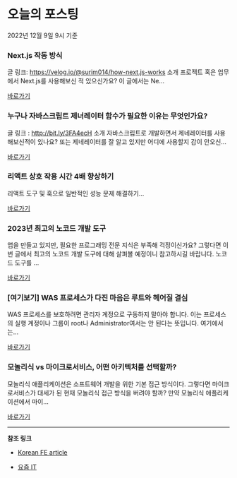 # 오늘의 포스팅 
2022년 12월 9일 9시 기준 

###  Next.js 작동 방식 

 글 링크: https://velog.io/@surim014/how-next.js-works 소개 프로젝트 혹은 업무에서 Next.js를 사용해보신 적 있으신가요? 이 글에서는 Ne... 

 [바로가기](https://kofearticle.substack.com/p/korean-fe-article-nextjs) 

### 누구나 자바스크립트 제너레이터 함수가 필요한 이유는 무엇인가요? 

 글 링크 : http://bit.ly/3FA4ecH 소개 자바스크립트로 개발하면서 제네레이터를 사용해보신적이 있나요? 또는 제네레이터를 잘 알고 있지만 어디에 사용할지 감이 안오신... 

 [바로가기](https://kofearticle.substack.com/p/c2b) 

###  리액트 상호 작용 시간 4배 향상하기 

 리액트 도구 및 훅으로 일반적인 성능 문제 해결하기... 

 [바로가기](https://kofearticle.substack.com/p/korean-fe-article-4) 

### 2023년 최고의 노코드 개발 도구 

 앱을 만들고 있지만, 필요한 프로그래밍 전문 지식은 부족해 걱정이신가요? 그렇다면 이번 글에서 최고의 노코드 개발 도구에 대해 살펴볼 예정이니 참고하시길 바랍니다. 노코드 도구를 ... 

 [바로가기](https://yozm.wishket.com/magazine/detail/1819/) 

### [여기보기] WAS 프로세스가 다진 마음은 루트와 헤어질 결심 

 WAS 프로세스를 보호하려면 관리자 계정으로 구동하지 말아야 합니다. 이는 프로세스의 실행 계정이나 그룹이 root나 Administrator여서는 안 된다는 뜻입니다. 여기에서는... 

 [바로가기](https://yozm.wishket.com/magazine/detail/1811/) 

### 모놀리식 vs 마이크로서비스, 어떤 아키텍처를 선택할까? 

 모놀리식 애플리케이션은 소프트웨어 개발을 위한 기본 접근 방식이다. 그렇다면 마이크로서비스가 대세가 된 현재 모놀리식 접근 방식을 버려야 할까? 만약 모놀리식 애플리케이션에서 마이... 

 [바로가기](https://yozm.wishket.com/magazine/detail/1813/) 

---

**참조 링크**

- [Korean FE article](https://kofearticle.substack.com) 

- [요즘 IT](https://yozm.wishket.com/magazine) 

